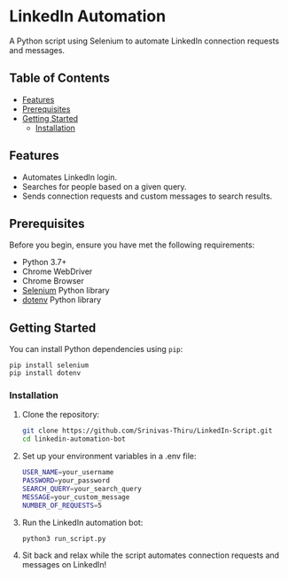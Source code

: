# LinkedIn Automation

A Python script using Selenium to automate LinkedIn connection requests and messages.

## Table of Contents

- [Features](#features)
- [Prerequisites](#prerequisites)
- [Getting Started](#getting-started)
  - [Installation](#installation)

## Features

- Automates LinkedIn login.
- Searches for people based on a given query.
- Sends connection requests and custom messages to search results.

## Prerequisites

Before you begin, ensure you have met the following requirements:

- Python 3.7+
- Chrome WebDriver
- Chrome Browser
- [Selenium](https://selenium-python.readthedocs.io/) Python library
- [dotenv](https://pypi.org/project/python-dotenv/) Python library

## Getting Started

You can install Python dependencies using `pip`:

    pip install selenium
    pip install dotenv

### Installation

1. Clone the repository:

   ```bash
   git clone https://github.com/Srinivas-Thiru/LinkedIn-Script.git
   cd linkedin-automation-bot

3. Set up your environment variables in a .env file:

    ```bash
    USER_NAME=your_username
    PASSWORD=your_password
    SEARCH_QUERY=your_search_query
    MESSAGE=your_custom_message
    NUMBER_OF_REQUESTS=5

4. Run the LinkedIn automation bot:

    ```bash
    python3 run_script.py

5. Sit back and relax while the script automates connection requests and messages on LinkedIn!
